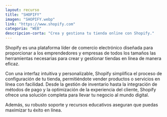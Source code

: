 ```yaml
---
layout: recurso
title: "SHOPIFY"
imagen: "SHOPIFY.webp"
link: "https://www.shopify.com"
categoria: "WEB"
descripcion-corta: "Crea y gestiona tu tienda online con Shopify."
---
```


Shopify es una plataforma líder de comercio electrónico diseñada para proporcionar a los emprendedores y empresas de todos los tamaños las herramientas necesarias para crear y gestionar tiendas en línea de manera eficaz.  

Con una interfaz intuitiva y personalizable, Shopify simplifica el proceso de configuración de tu tienda, permitiéndote vender productos o servicios en línea con facilidad. Desde la gestión de inventario hasta la integración de métodos de pago y la optimización de la experiencia del cliente, Shopify ofrece una solución completa para llevar tu negocio al mundo digital.  

Además, su robusto soporte y recursos educativos aseguran que puedas maximizar tu éxito en línea.